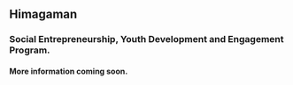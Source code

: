 ## Himagaman

### Social Entrepreneurship, Youth Development and Engagement Program.

#### More information coming soon.
